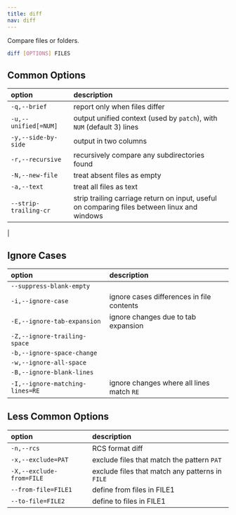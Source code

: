 ```yaml
---
title: diff
nav: diff
---
```


Compare files or folders.

```sh
diff [OPTIONS] FILES
```

## Common Options

|option      |description |
|:-----------|:--------------|
|``-q,--brief``  |report only when files differ|
|``-u,--unified[=NUM]``|output unified context (used by ``patch``), with ``NUM`` (default 3) lines|
|``-y,--side-by-side``|output in two columns|
|``-r,--recursive``|recursively compare any subdirectories found|
|``-N,--new-file``|treat absent files as empty|
|``-a,--text``|treat all files as text|
|``--strip-trailing-cr``|strip trailing carriage return on input, useful on comparing files between linux and windows|
|

## Ignore Cases


|option      |description |
|:-----------|:--------------|
|``--suppress-blank-empty``||
|``-i,--ignore-case``|ignore cases differences in file contents|
|``-E,--ignore-tab-expansion``|ignore changes due to tab expansion|
|``-Z,--ignore-trailing-space``||
|``-b,--ignore-space-change``||
|``-w,--ignore-all-space``||
|``-B,--ignore-blank-lines``||
|``-I,--ignore-matching-lines=RE``|ignore changes where all lines match ``RE``|


## Less Common Options

|option      |description |
|:-----------|:--------------|
|``-n,--rcs``|RCS format diff|
|``-x,--exclude=PAT``|exclude files that match the pattern ``PAT``|
|``-X,--exclude-from=FILE``|exclude files that match any patterns in ``FILE``|
|``--from-file=FILE1``|define from files in FILE1|
|``--to-file=FILE2``|define to files in FILE1|
